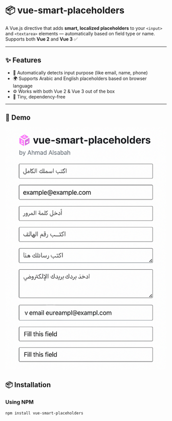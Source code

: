 # 📦 vue-smart-placeholders

A Vue.js directive that adds **smart, localized placeholders** to your `<input>` and `<textarea>` elements — automatically based on field type or name.  
Supports both **Vue 2** and **Vue 3** ✅

---

## ✨ Features

- 🧠 Automatically detects input purpose (like email, name, phone)
- 🌍 Supports Arabic and English placeholders based on browser language
- ⚙️ Works with both Vue 2 & Vue 3 out of the box
- 🔌 Tiny, dependency-free

---
## 📸 Demo

![vue-smart-placeholders demo](./assets/smart-placeholder-demo.gif)

## 📦 Installation

### Using NPM

```bash
npm install vue-smart-placeholders

